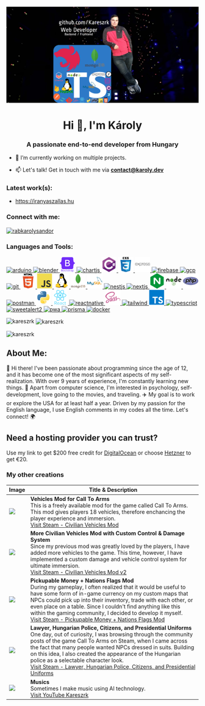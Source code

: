 [<img src="https://raw.githubusercontent.com/Kareszrk/Kareszrk/main/myself_with_technologies.png" />](https://raw.githubusercontent.com/Kareszrk/Kareszrk/main/myself_with_technologies.png)
<h1 align="center">Hi 👋, I'm Károly</h1>
<h3 align="center">A passionate end-to-end developer from Hungary</h3>

- 🔭 I’m currently working on multiple projects.

- 📫 Let's talk! Get in touch with me via **contact@karoly.dev**

<h3 align="left">Latest work(s):</h3>
<p align="left">
<ul>
  <li><a href="https://iranyaszallas.hu" target="blank">https://iranyaszallas.hu</a></li>
</ul>
<h3 align="left">Connect with me:</h3>
<a href="https://fb.com/rabkarolysandor" target="blank"><img align="center" src="https://raw.githubusercontent.com/rahuldkjain/github-profile-readme-generator/master/src/images/icons/Social/facebook.svg" alt="rabkarolysandor" height="30" width="40" /></a>
</p>

<h3 align="left">Languages and Tools:</h3>
<p align="left"> <a href="https://www.arduino.cc/" target="_blank" rel="noreferrer"> <img src="https://cdn.worldvectorlogo.com/logos/arduino-1.svg" alt="arduino" width="40" height="40"/> </a> <a href="https://www.blender.org/" target="_blank" rel="noreferrer"> <img src="https://download.blender.org/branding/community/blender_community_badge_white.svg" alt="blender" width="40" height="40"/> </a> <a href="https://getbootstrap.com" target="_blank" rel="noreferrer"> <img src="https://raw.githubusercontent.com/devicons/devicon/master/icons/bootstrap/bootstrap-plain-wordmark.svg" alt="bootstrap" width="40" height="40"/> </a> <a href="https://www.chartjs.org" target="_blank" rel="noreferrer"> <img src="https://www.chartjs.org/media/logo-title.svg" alt="chartjs" width="40" height="40"/> </a> <a href="https://www.w3schools.com/cs/" target="_blank" rel="noreferrer"> <img src="https://raw.githubusercontent.com/devicons/devicon/master/icons/csharp/csharp-original.svg" alt="csharp" width="40" height="40"/> </a> <a href="https://www.w3schools.com/css/" target="_blank" rel="noreferrer"> <img src="https://raw.githubusercontent.com/devicons/devicon/master/icons/css3/css3-original-wordmark.svg" alt="css3" width="40" height="40"/> </a> <a href="https://expressjs.com" target="_blank" rel="noreferrer"> <img src="https://raw.githubusercontent.com/devicons/devicon/master/icons/express/express-original-wordmark.svg" alt="express" width="40" height="40"/> </a> <a href="https://firebase.google.com/" target="_blank" rel="noreferrer"> <img src="https://www.vectorlogo.zone/logos/firebase/firebase-icon.svg" alt="firebase" width="40" height="40"/> </a> <a href="https://cloud.google.com" target="_blank" rel="noreferrer"> <img src="https://www.vectorlogo.zone/logos/google_cloud/google_cloud-icon.svg" alt="gcp" width="40" height="40"/> </a> <a href="https://git-scm.com/" target="_blank" rel="noreferrer"> <img src="https://www.vectorlogo.zone/logos/git-scm/git-scm-icon.svg" alt="git" width="40" height="40"/> </a> <a href="https://www.w3.org/html/" target="_blank" rel="noreferrer"> <img src="https://raw.githubusercontent.com/devicons/devicon/master/icons/html5/html5-original-wordmark.svg" alt="html5" width="40" height="40"/> </a>  <a href="https://developer.mozilla.org/en-US/docs/Web/JavaScript" target="_blank" rel="noreferrer"> <img src="https://raw.githubusercontent.com/devicons/devicon/master/icons/javascript/javascript-original.svg" alt="javascript" width="40" height="40"/> </a> <a href="https://www.linux.org/" target="_blank" rel="noreferrer"> <img src="https://raw.githubusercontent.com/devicons/devicon/master/icons/linux/linux-original.svg" alt="linux" width="40" height="40"/> </a> <a href="https://www.mongodb.com/" target="_blank" rel="noreferrer"> <img src="https://raw.githubusercontent.com/devicons/devicon/master/icons/mongodb/mongodb-original-wordmark.svg" alt="mongodb" width="40" height="40"/> </a> <a href="https://www.mysql.com/" target="_blank" rel="noreferrer"> <img src="https://raw.githubusercontent.com/devicons/devicon/master/icons/mysql/mysql-original-wordmark.svg" alt="mysql" width="40" height="40"/> </a> <a href="https://nestjs.com/" target="_blank" rel="noreferrer"> <img src="https://avatars.githubusercontent.com/u/28507035?s=200&v=4" alt="nestjs" width="40" height="40"/> </a> <a href="https://nextjs.org/" target="_blank" rel="noreferrer"> <img src="https://cdn.worldvectorlogo.com/logos/nextjs-2.svg" alt="nextjs" width="40" height="40"/> </a> <a href="https://www.nginx.com" target="_blank" rel="noreferrer"> <img src="https://raw.githubusercontent.com/devicons/devicon/master/icons/nginx/nginx-original.svg" alt="nginx" width="40" height="40"/> </a> <a href="https://nodejs.org" target="_blank" rel="noreferrer"> <img src="https://raw.githubusercontent.com/devicons/devicon/master/icons/nodejs/nodejs-original-wordmark.svg" alt="nodejs" width="40" height="40"/> </a> <a href="https://www.php.net" target="_blank" rel="noreferrer"> <img src="https://raw.githubusercontent.com/devicons/devicon/master/icons/php/php-original.svg" alt="php" width="40" height="40"/> </a> <a href="https://postman.com" target="_blank" rel="noreferrer"> <img src="https://www.vectorlogo.zone/logos/getpostman/getpostman-icon.svg" alt="postman" width="40" height="40"/> </a> <a href="https://www.python.org" target="_blank" rel="noreferrer"> <img src="https://raw.githubusercontent.com/devicons/devicon/master/icons/python/python-original.svg" alt="python" width="40" height="40"/> </a> <a href="https://reactjs.org/" target="_blank" rel="noreferrer"> <img src="https://raw.githubusercontent.com/devicons/devicon/master/icons/react/react-original-wordmark.svg" alt="react" width="40" height="40"/> </a> <a href="https://reactnative.dev/" target="_blank" rel="noreferrer"> <img src="https://reactnative.dev/img/header_logo.svg" alt="reactnative" width="40" height="40"/> </a> <a href="https://sass-lang.com" target="_blank" rel="noreferrer"> <img src="https://raw.githubusercontent.com/devicons/devicon/master/icons/sass/sass-original.svg" alt="sass" width="40" height="40"/> </a> <a href="https://tailwindcss.com/" target="_blank" rel="noreferrer"> <img src="https://www.vectorlogo.zone/logos/tailwindcss/tailwindcss-icon.svg" alt="tailwind" width="40" height="40"/> </a> <a href="https://www.typescriptlang.org/" target="_blank" rel="noreferrer"> <img src="https://raw.githubusercontent.com/devicons/devicon/master/icons/typescript/typescript-original.svg" alt="typescript" width="40" height="40"/> </a>  <a href="https://bulma.io/" target="_blank" rel="noreferrer"><img src="https://bulma.io/assets/Bulma%20Icon.png" alt="typescript" width="30" height="40"/> </a> <a href="https://sweetalert2.github.io" target="_blank" rel="noreferrer"> <img src="https://sweetalert2.github.io/images/favicon.png" alt="sweetalert2" width="40" height="40"/> </a> <a href="https://en.wikipedia.org/wiki/Progressive_web_app" target="_blank" rel="noreferrer"> <img src="https://user-images.githubusercontent.com/3104648/28351989-7f68389e-6c4b-11e7-9bf2-e9fcd4977e7a.png" alt="pwa" width="60" height="30"/> </a>  <a href="https://www.prisma.io/" target="_blank" rel="noreferrer"> <img src="https://cdn.icon-icons.com/icons2/2107/PNG/512/file_type_light_prisma_icon_130444.png" alt="prisma" width="40" height="30"/> </a> <a href="https://docker.com" target="_blank" rel="noreferrer"> <img src="https://www.docker.com/wp-content/uploads/2024/02/cropped-docker-logo-favicon-180x180.png" alt="docker" width="40" height="30"/> </a> </p>

<p><img align="left" src="https://github-readme-stats.vercel.app/api/top-langs?username=kareszrk&show_icons=true&locale=en&layout=compact" alt="kareszrk" /></p>

<p>&nbsp;<img align="center" src="https://github-readme-stats.vercel.app/api?username=kareszrk&show_icons=true&locale=en" alt="kareszrk" /></p>

<p><img align="center" src="https://github-readme-streak-stats.herokuapp.com/?user=kareszrk&" alt="kareszrk" /></p>

## About Me:

👋 Hi there! I've been passionate about programming since the age of 12, and it has become one of the most significant aspects of my self-realization. With over 9 years of experience, I'm constantly learning new things. 🚀 Apart from computer science, I'm interested in psychology, self-development, love going to the movies, and traveling. ✈️ My goal is to work or explore the USA for at least half a year. Driven by my passion for the English language, I use English comments in my codes all the time. Let's connect! 🌍

## Need a hosting provider you can trust?

Use my link to get $200 free credit for [DigitalOcean](https://www.digitalocean.com/?refcode=7008370c0322&utm_campaign=Referral_Invite&utm_medium=Referral_Program&utm_source=badge) or choose [Hetzner](https://hetzner.cloud/?ref=n5YH7Zdui2OD) to get €20.

### My other creations
| Image | Title & Description |
|-------|----------------------|
| <img src="https://steamuserimages-a.akamaihd.net/ugc/2478738934040704229/4634EB98F4DF2E7790DBEB604379FD6232863A80/?imw=5000&imh=5000&ima=fit&impolicy=Letterbox&imcolor=%23000000&letterbox=false" width="200" /> | **Vehicles Mod for Call To Arms** <br />  This is a freely available mod for the game called Call To Arms. <br />This mod gives players 18 vehicles, therefore enchancing the player experience and immersion.<br />[Visit Steam - Civilian Vehicles Mod](https://steamcommunity.com/sharedfiles/filedetails/?id=3165205491) |
| <img src="https://steamuserimages-a.akamaihd.net/ugc/61455298439197417/90664E85C0DB21763389EE5D392821661B44221C/?imw=5000&imh=5000&ima=fit&impolicy=Letterbox&imcolor=%23000000&letterbox=false" width="200" /> | **More Civilian Vehicles Mod with Custom Control & Damage System** <br /> Since my previous mod was greatly loved by the players, I have added more vehicles to the game. This time, however, I have implemented a custom damage and vehicle control system for ultimate immersion.<br />[Visit Steam - Civilian Vehicles Mod v2](https://steamcommunity.com/sharedfiles/filedetails/?id=3364740940) |
| <img src="https://steamuserimages-a.akamaihd.net/ugc/2341377878056659270/63EF376780205B42E878C67C3667DCD01EB75EBD/?imw=5000&imh=5000&ima=fit&impolicy=Letterbox&imcolor=%23000000&letterbox=false" width="200" /> | **Pickupable Money + Nations Flags Mod**  <br />During my gameplay, I often realized that it would be useful to have some form of in-game currency on my custom maps that NPCs could pick up into their inventory, trade with each other, or even place on a table. Since I couldn't find anything like this within the gaming community, I decided to develop it myself.<br />[Visit Steam - Pickupable Money + Nations Flags Mod](https://steamcommunity.com/sharedfiles/filedetails/?id=3157924757) |
| <img src="https://steamuserimages-a.akamaihd.net/ugc/61455298433844508/C2F0764D1037794B1A9626C9A344D2D878365A45/?imw=5000&imh=5000&ima=fit&impolicy=Letterbox&imcolor=%23000000&letterbox=false" width="200" /> | **Lawyer, Hungarian Police, Citizens, and Presidential Uniforms** <br/>One day, out of curiosity, I was browsing through the community posts of the game Call To Arms on Steam, when I came across the fact that many people wanted NPCs dressed in suits. Building on this idea, I also created the appearance of the Hungarian police as a selectable character look.<br />[Visit Steam - Lawyer, Hungarian Police, Citizens, and Presidential Uniforms](https://steamcommunity.com/sharedfiles/filedetails/?id=3362936498) |
| <img src="https://yt3.googleusercontent.com/lxVdglgVHeDKBsSfZR8dyVptDK1Z-QKISdaPM0RbkBekMFGrHCZwa7hB-NZqfdHjKYi02p1Ifg=s160-c-k-c0x00ffffff-no-rj" width="100" /> | **Musics** <br />Sometimes I make music using AI technology. <br />[Visit YouTube Kareszrk](https://www.youtube.com/@Kareszrk) |
